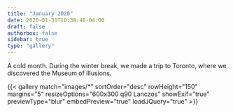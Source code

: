 ```yaml
---
title: "January 2020"
date: 2020-01-31T10:38:48-04:00
draft: false
authorbox: false
sidebar: true
type: "gallery"
---
```

A cold month. During the winter break, we made a trip to Toronto, where we discovered the Museum of Illusions.

<!--more-->

{{< gallery match="images/*" sortOrder="desc" rowHeight="150" margins="5" resizeOptions="600x300 q90 Lanczos" showExif="true" previewType="blur" embedPreview="true" loadJQuery="true" >}}

